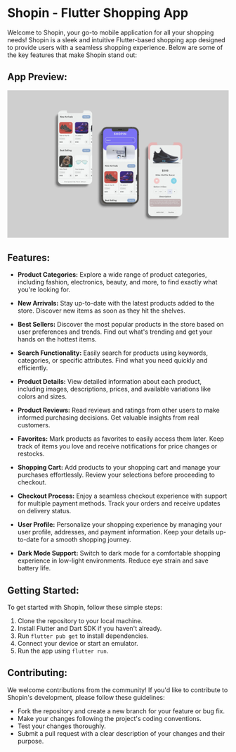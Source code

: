 # Shopin - Flutter Shopping App

Welcome to Shopin, your go-to mobile application for all your shopping needs! Shopin is a sleek and intuitive Flutter-based shopping app designed to provide users with a seamless shopping experience. Below are some of the key features that make Shopin stand out:

## App Preview:

![App Preview](Shopin.jpg)

## Features:

- **Product Categories:** Explore a wide range of product categories, including fashion, electronics, beauty, and more, to find exactly what you're looking for.

- **New Arrivals:** Stay up-to-date with the latest products added to the store. Discover new items as soon as they hit the shelves.

- **Best Sellers:** Discover the most popular products in the store based on user preferences and trends. Find out what's trending and get your hands on the hottest items.

- **Search Functionality:** Easily search for products using keywords, categories, or specific attributes. Find what you need quickly and efficiently.

- **Product Details:** View detailed information about each product, including images, descriptions, prices, and available variations like colors and sizes.

- **Product Reviews:** Read reviews and ratings from other users to make informed purchasing decisions. Get valuable insights from real customers.

- **Favorites:** Mark products as favorites to easily access them later. Keep track of items you love and receive notifications for price changes or restocks.

- **Shopping Cart:** Add products to your shopping cart and manage your purchases effortlessly. Review your selections before proceeding to checkout.

- **Checkout Process:** Enjoy a seamless checkout experience with support for multiple payment methods. Track your orders and receive updates on delivery status.

- **User Profile:** Personalize your shopping experience by managing your user profile, addresses, and payment information. Keep your details up-to-date for a smooth shopping journey.

- **Dark Mode Support:** Switch to dark mode for a comfortable shopping experience in low-light environments. Reduce eye strain and save battery life.

## Getting Started:

To get started with Shopin, follow these simple steps:

1. Clone the repository to your local machine.
2. Install Flutter and Dart SDK if you haven't already.
3. Run `flutter pub get` to install dependencies.
4. Connect your device or start an emulator.
5. Run the app using `flutter run`.

## Contributing:

We welcome contributions from the community! If you'd like to contribute to Shopin's development, please follow these guidelines:

- Fork the repository and create a new branch for your feature or bug fix.
- Make your changes following the project's coding conventions.
- Test your changes thoroughly.
- Submit a pull request with a clear description of your changes and their purpose.
